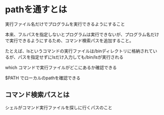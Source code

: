 # pathを通すとは

実行ファイル名だけでプログラムを実行できるようにすること

本来、フルパスを指定しないとプログラムは実行できないが、プログラム名だけで実行できるようにするため、コマンド検索パスを追加すること。

たとえば、lsというコマンドの実行ファイルは/binディレクトリに格納されているが、パスを指定せずにlsだけ入力しても/bin/lsが実行される

which コマンドで実行ファイルがどこにあるか確認できる

$PATH でローカルのpathを確認できる
## コマンド検索パスとは

シェルがコマンド実行ファイルを探しに行くパスのこと









